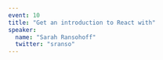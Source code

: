 ```yaml
---
event: 10
title: "Get an introduction to React with"
speaker:
  name: "Sarah Ransohoff"
  twitter: "sranso"
---
```

